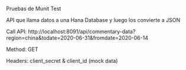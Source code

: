 Pruebas de Munit Test 

API que llama datos a una Hana Database y luego los convierte a JSON

Call API:
http://localhost:8091/api/commentary-data?region=china&todate=2020-06-31&fromdate=2020-06-14

Method: 
GET

Headers: 
client_secret & client_id (mock data)
